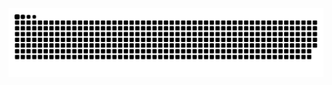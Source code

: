 <picture>
  <source media="(prefers-color-scheme: dark)" srcset="https://raw.githubusercontent.com/Yoimiyap/Yoimiyap/output/github-contribution-grid-snake-dark.svg">
  <source media="(prefers-color-scheme: light)" srcset="https://raw.githubusercontent.com/Yoimiyap/Yoimiyap/output/github-contribution-grid-snake.svg">
  <img alt="github contribution grid snake animation" src="https://raw.githubusercontent.com/Yoimiyap/Yoimiyap/output/github-contribution-grid-snake.svg">
</picture>
